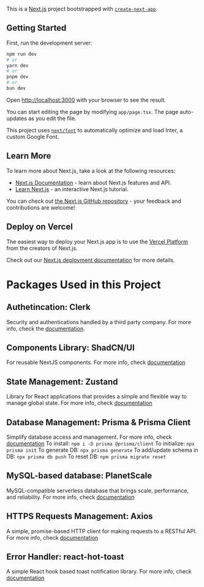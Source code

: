 This is a [Next.js](https://nextjs.org/) project bootstrapped with [`create-next-app`](https://github.com/vercel/next.js/tree/canary/packages/create-next-app).

## Getting Started

First, run the development server:

```bash
npm run dev
# or
yarn dev
# or
pnpm dev
# or
bun dev
```

Open [http://localhost:3000](http://localhost:3000) with your browser to see the result.

You can start editing the page by modifying `app/page.tsx`. The page auto-updates as you edit the file.

This project uses [`next/font`](https://nextjs.org/docs/basic-features/font-optimization) to automatically optimize and load Inter, a custom Google Font.

## Learn More

To learn more about Next.js, take a look at the following resources:

- [Next.js Documentation](https://nextjs.org/docs) - learn about Next.js features and API.
- [Learn Next.js](https://nextjs.org/learn) - an interactive Next.js tutorial.

You can check out [the Next.js GitHub repository](https://github.com/vercel/next.js/) - your feedback and contributions are welcome!

## Deploy on Vercel

The easiest way to deploy your Next.js app is to use the [Vercel Platform](https://vercel.com/new?utm_medium=default-template&filter=next.js&utm_source=create-next-app&utm_campaign=create-next-app-readme) from the creators of Next.js.

Check out our [Next.js deployment documentation](https://nextjs.org/docs/deployment) for more details.

# Packages Used in this Project

## Authetincation: Clerk
Security and authentications handled by a third party company. For more info, check  the [documentation](https://clerk.com/docs).

## Components Library: ShadCN/UI
For reusable NextJS components. For more info, check [documentation](https://ui.shadcn.com/docs)

## State Management: Zustand
Library for React applications that provides a simple and flexible way to manage global state. For more info, check [documentation](https://docs.pmnd.rs/zustand/getting-started/introduction)
 
## Database Management: Prisma & Prisma Client
Simplify database access and management. For more info, check [documentation](https://www.prisma.io/docs)
To install: `npm i -D prisma @prisma/client`
To initialize: `npx prisma init`
To generate DB: `npx prisma generate`
To add/update schema in DB: `npx prisma db push`
To reset DB: `npm prisma migrate reset`

## MySQL-based database: PlanetScale
MySQL-compatible serverless database that brings scale, performance, and reliability. For more info, check [documentation](https://planetscale.com/docs)

## HTTPS Requests Management: Axios
A simple, promise-based HTTP client for making requests to a RESTful API. For more info, check [documentation](https://axios-http.com/docs/intro)

## Error Handler: react-hot-toast
A simple React hook based toast notification library. For more info, check [documentation](https://react-hot-toast.com/)
